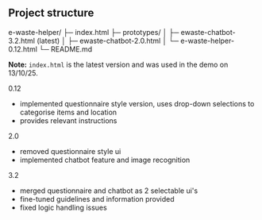 ## Project structure
e-waste-helper/
├─ index.html
├─ prototypes/
│ ├─ ewaste-chatbot-3.2.html (latest)
│ ├─ ewaste-chatbot-2.0.html
│ └─ e-waste-helper-0.12.html
└─ README.md

**Note:** `index.html` is the latest version and was used in the demo on 13/10/25.

0.12
- implemented questionnaire style version, uses drop-down selections to categorise items and location
- provides relevant instructions

2.0
- removed questionnaire style ui
- implemented chatbot feature and image recognition

3.2 
- merged questionnaire and chatbot as 2 selectable ui's
- fine-tuned guidelines and information provided
- fixed logic handling issues
